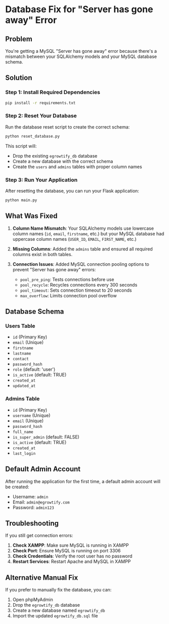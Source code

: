# Database Fix for "Server has gone away" Error

## Problem
You're getting a MySQL "Server has gone away" error because there's a mismatch between your SQLAlchemy models and your MySQL database schema.

## Solution

### Step 1: Install Required Dependencies
```bash
pip install -r requirements.txt
```

### Step 2: Reset Your Database
Run the database reset script to create the correct schema:

```bash
python reset_database.py
```

This script will:
- Drop the existing `egrowtify_db` database
- Create a new database with the correct schema
- Create the `users` and `admins` tables with proper column names

### Step 3: Run Your Application
After resetting the database, you can run your Flask application:

```bash
python main.py
```

## What Was Fixed

1. **Column Name Mismatch**: Your SQLAlchemy models use lowercase column names (`id`, `email`, `firstname`, etc.) but your MySQL database had uppercase column names (`USER_ID`, `EMAIL`, `FIRST_NAME`, etc.)

2. **Missing Columns**: Added the `admins` table and ensured all required columns exist in both tables.

3. **Connection Issues**: Added MySQL connection pooling options to prevent "Server has gone away" errors:
   - `pool_pre_ping`: Tests connections before use
   - `pool_recycle`: Recycles connections every 300 seconds
   - `pool_timeout`: Sets connection timeout to 20 seconds
   - `max_overflow`: Limits connection pool overflow

## Database Schema

### Users Table
- `id` (Primary Key)
- `email` (Unique)
- `firstname`
- `lastname`
- `contact`
- `password_hash`
- `role` (default: 'user')
- `is_active` (default: TRUE)
- `created_at`
- `updated_at`

### Admins Table
- `id` (Primary Key)
- `username` (Unique)
- `email` (Unique)
- `password_hash`
- `full_name`
- `is_super_admin` (default: FALSE)
- `is_active` (default: TRUE)
- `created_at`
- `last_login`

## Default Admin Account
After running the application for the first time, a default admin account will be created:
- Username: `admin`
- Email: `admin@egrowtify.com`
- Password: `admin123`

## Troubleshooting

If you still get connection errors:

1. **Check XAMPP**: Make sure MySQL is running in XAMPP
2. **Check Port**: Ensure MySQL is running on port 3306
3. **Check Credentials**: Verify the root user has no password
4. **Restart Services**: Restart Apache and MySQL in XAMPP

## Alternative Manual Fix

If you prefer to manually fix the database, you can:

1. Open phpMyAdmin
2. Drop the `egrowtify_db` database
3. Create a new database named `egrowtify_db`
4. Import the updated `egrowtify_db.sql` file 